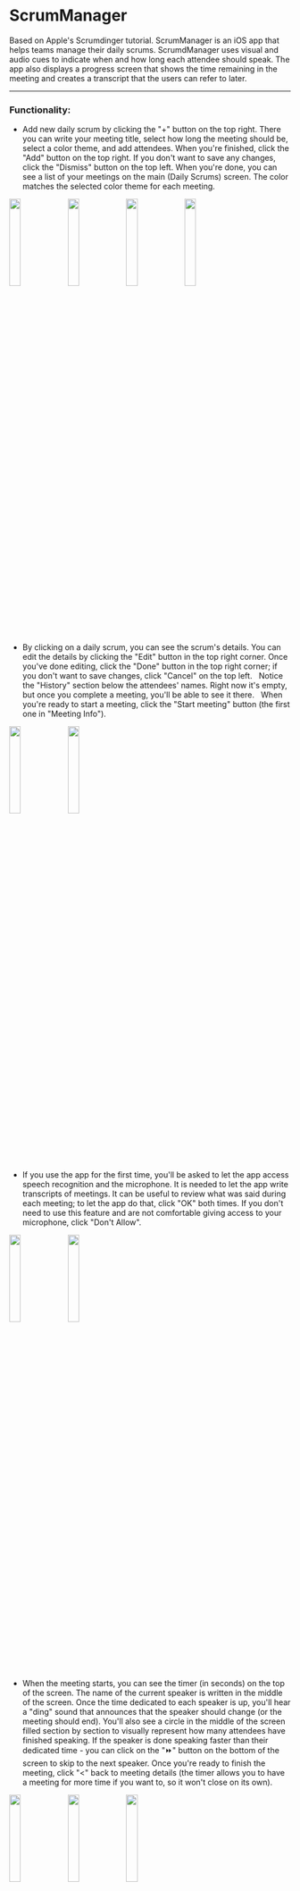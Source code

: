 # ScrumManager
Based on Apple's Scrumdinger tutorial.
ScrumManager is an iOS app that helps teams manage their daily scrums. ScrumdManager uses visual and audio cues to indicate when and how long each attendee should speak. The app also displays a progress screen that shows the time remaining in the meeting and creates a transcript that the users can refer to later.

---
### Functionality:
- Add new daily scrum by clicking the "+" button on the top right. There you can write your meeting title, select how long the meeting should be, select a color theme, and add attendees. When you're finished, click the "Add" button on the top right. If you don't want to save any changes, click the "Dismiss" button on the top left. When you're done, you can see a list of your meetings on the main (Daily Scrums) screen. The color matches the selected color theme for each meeting.

<img src="https://user-images.githubusercontent.com/47280443/235986060-13c73cd7-a8e0-497d-b72c-32c97b268f3f.png" width="20%" height="20%"/> <img src="https://user-images.githubusercontent.com/47280443/235987327-d7658dc1-629f-4b02-9c9d-66cc8826f228.png" width="20%" height="20%"/> <img src="https://user-images.githubusercontent.com/47280443/235988681-daafa5d2-a3c8-4616-a58d-d0faad74c67e.png" width="20%" height="20%"/> <img src="https://user-images.githubusercontent.com/47280443/235989452-76271fe5-aa1a-48bf-915a-0166cced6fa6.png" width="20%" height="20%"/>

- By clicking on a daily scrum, you can see the scrum's details. You can edit the details by clicking the "Edit" button in the top right corner. Once you've done editing, click the "Done" button in the top right corner; if you don't want to save changes, click "Cancel" on the top left.
  Notice the "History" section below the attendees' names. Right now it's empty, but once you complete a meeting, you'll be able to see it there.
  When you're ready to start a meeting, click the "Start meeting" button (the first one in "Meeting Info").

<img src="https://user-images.githubusercontent.com/47280443/235993110-8b9cccff-1d38-4783-80ad-8728e058696b.png" width="20%" height="20%"/> <img src="https://user-images.githubusercontent.com/47280443/235996722-e78ee950-fc73-4fe8-b25f-244a02a87b16.png" width="20%" height="20%"/>

- If you use the app for the first time, you'll be asked to let the app access speech recognition and the microphone. It is needed to let the app write transcripts of meetings. It can be useful to review what was said during each meeting; to let the app do that, click "OK" both times. If you don't need to use this feature and are not comfortable giving access to your microphone, click "Don't Allow".

<img src="https://user-images.githubusercontent.com/47280443/235998700-83d9e598-7208-43b7-9fda-15303ce8b753.png" width="20%" height="20%"/> <img src="https://user-images.githubusercontent.com/47280443/235998813-87d9a6bc-631f-40b2-8a05-4624e78ad7fd.png" width="20%" height="20%"/>

- When the meeting starts, you can see the timer (in seconds) on the top of the screen. The name of the current speaker is written in the middle of the screen. Once the time dedicated to each speaker is up, you'll hear a "ding" sound that announces that the speaker should change (or the meeting should end). You'll also see a circle in the middle of the screen filled section by section to visually represent how many attendees have finished speaking. If the speaker is done speaking faster than their dedicated time - you can click on the "⏩" button on the bottom of the screen to skip to the next speaker. Once you're ready to finish the meeting, click "<" back to meeting details (the timer allows you to have a meeting for more time if you want to, so it won't close on its own).

<img src="https://user-images.githubusercontent.com/47280443/236001981-5a7418d2-e448-4c78-9992-6a1f80b3f586.png" width="20%" height="20%"/> <img src="https://user-images.githubusercontent.com/47280443/236002176-a1336d58-d96a-48ce-9a70-8f27fc51cfd7.png" width="20%" height="20%"/> <img src="https://user-images.githubusercontent.com/47280443/236002278-5ecdb64f-4ddd-4fed-bd02-920aed4b3929.png" width="20%" height="20%"/>

- Now you can see the dates of meetings you've had in the "History" section of your scrum. By clicking the date you want, you can see the list of attendees and transcript (if you've recorded the meeting).

<img src="https://user-images.githubusercontent.com/47280443/236005211-75937dc1-c64a-43fa-9a04-d0ce3d42afbd.png" width="20%" height="20%"/> <img src="https://user-images.githubusercontent.com/47280443/236005306-325bfeda-2cbc-44b8-a1ca-0e9081a55d3f.png" width="20%" height="20%"/>
<img width="22%" src="https://user-images.githubusercontent.com/47280443/236005407-7ad51747-4f0f-4dfd-a53b-7354fcd5a655.png">

---
### Planned features and fixes:
- Allow to delete attendees.
- Show how long each speaker should be prepared to speak.
